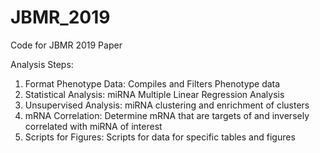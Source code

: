 # JBMR_2019
Code for JBMR 2019 Paper

Analysis Steps:
1. Format Phenotype Data: Compiles and Filters Phenotype data
2. Statistical Analysis: miRNA Multiple Linear Regression Analysis
3. Unsupervised Analysis: miRNA clustering and enrichment of clusters
4. mRNA Correlation: Determine mRNA that are targets of and inversely correlated with miRNA of interest
5. Scripts for Figures: Scripts for data for specific tables and figures
